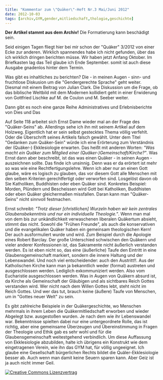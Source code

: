 ```yaml
---
title: "Kommentar zum \"Quäker\"-Heft Nr.3 Mai/Juni 2012"
date: 2012-10-03
tags: [archiv,GYM,gender,mitliedschaft,thologie,geschichte]
---
```

**Der Artikel stammt aus dem Archiv!** Die Formatierung kann beschädigt sein.

Seid einigen Tagen fliegt hier bei mir schon der "Quäker" 3/2012 von einer Ecke zur anderen. Wirklich spannendes habe ich nicht gefunden, über das ich wirklich dringen berichten müsse. Wir haben jetzt Anfang Oktober. Im Briefkasten lag das Teil glaube ich Ende September. somit ist auch diese Ausgabe gnadenlos hinter dem Termin. 

Was gibt es inhaltliches zu berichten? Die - in meinen Augen - sinn- und fruchtlose Diskusion um die "Gendergerechte Sprache" geht weiter. Diesmal mit einem Beitrag von Julian Clark. Die Diskussion um die Frage, ob das biblische Weltbild mit dem Modernen kollidiert geht in einer Erwiderung von Gottfried Lischke auf M. de Coulon  und M. Seeber weiter.

Dann gibt es noch eine ganze Reihe Administratives und Erlebnisberichte von Dies und Das

Auf Seite 118 arbeitet sich Ernst Dame wieder mal an der Frage des "Quäker-Seins" ab. Allerdings sehe ich ihn mit seinem Artikel auf dem Holzweg. Eigentlich hat er sein selbst gestecktes Thema völlig verfehlt. Oder die Überschrift seines Artikels falsch gewählt. Unter dem Titel "Gedanken zum Quäker-Sein" würde ich eine Erörterung zum Verständnis der (Quäker-) Ekklesiologie erwarten. Das heißt mit anderen Worten: <i>"Was macht ein Quäker zum Mitglied einer (Quäker-)Gemeinschaft/Kirche?"</i>. Was Ernst dann aber beschreibt, ist das was einen Quäker - in seinen Augen - auszeichnen sollte. Das finde ich unsinnig. Denn was er da erörtert ist mehr so was wie eine Rechtfertigungslehre. Wenn ich aber nur an einen Gott glaube, wäre es logisch zu glauben, das vor diesem Gott alle Menschen mit den selben Kriterien gerechtfertigt oder verworfen sind. Losgelöst davon ob Sie Katholiken, Buddhisten oder eben Quäker sind. Konkretes Beispiel: Morden, Plündern und Bescheissen wird Gott bei Katholiken, Buddhisten oder eben Quäker gleichermaßen missfallen. Daran kann man "Quäker-Seins" nicht sinnvoll festmachen.

Ernst schreibt: <i>"Trotz dieser [christlichen] Wurzeln haben wir kein zentrales Glaubensbekenntnis und nur ein individuelle Theologie."</i>. Wenn man mal von dem bis zur unkändlichkeit verwaschenen liberalen Quäkertum absieht, stimmt das nicht. Sowohl die "Frühen Freunde", als auch die konservativen und die evangelikalen Quäker haben ein gemeinsam theologischen Kern! Der auch ausformuliert wurde und wird. Zum Beispiel durch die Apologie eines Robert Barclay. Der große Unterschied schwischen den Quäkern und vieler anderer Konfessionen ist, das Sakramente nicht äußerlich verstanden werden. Es ist eben nicht so, das eine (äußerliche) Taufe den Eintritt in eine Glaubensgemeinschaft markiert, sondern die innere Haltung und der Lebenswandel. Und noch viel entscheidender: auch den Austritt!!. Aus der Katholischen Kirche kann man ja bekanntlich weder (formal) austreten und ausgeschlossen werden. Lediglich exkommuniziert werden. Also vom  Eucharistie ausgeschlossen werden. Was in Augen von Quäkern absurd ist, da Kirche als Gemeinschaft der Gläubigen und als sichtbares Reich Gottes verstanden wird. Wer nicht nach dem Willen Gottes lebt, steht nicht im Reich Gottes. Und wer das tut, brauch keine (äußere) Taufe von Menschen, um in "Gottes neuer Welt" zu sein.

Es gibt zahlreiche Beispiele in der Quäkergeschichte, wo Menschen mehrmals in ihrem Leben die Quäkermitliedschaft erworben und wieder Abgelegt bzw. ausgestoßen wurden. Je nach dem wie ihr Lebenswandel war. Bekenntnisse spielten dabei nur eine untergeordnete Rolle, das ist richtig, aber eine gemeinsame Überzeugen und Übereinstimmung in Fragen der Theologie und Ethik gab es sehr wohl und für die Glaubensgemeinschaft weitestgehend verbindlich. Um diese Auffassung von Ekklesiologie abzubilden, halte ich übrigens ein Konstrukt wie dem eingetragenen Verein, wie ihn das GYM hat, für völlig ungeeignet. Ich glaube eine Gesellschaft bürgerlichen Rechts bildet die Quäler-Ekklesiologie besser ab. Auch wenn man damit keine Seuern sparen kann. Aber Geiz ist ja auch nicht immer Geil.




<a rel="license" href="http://creativecommons.org/licenses/by-sa/3.0/"><img alt="Creative Commons Lizenzvertrag" style="border-width:0" src="http://i.creativecommons.org/l/by-sa/3.0/88x31.png" /></a>
